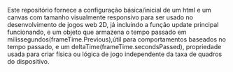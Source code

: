 Este repositório fornece a configuração básica/inicial de um html e um canvas com tamanho visualmente responsivo para ser usado no desenvolvimento de jogos web 2D, já incluindo a função update principal funcionando, e um objeto que armazena o tempo passado em milissegundos(frameTime.Previous),útil para comportamentos baseados no tempo passado, e um deltaTime(frameTime.secondsPassed), propriedade usada para criar física ou lógica de jogo independente da taxa de quadros do dispositivo.
